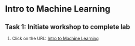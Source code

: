 # Intro to Machine Learning

## Task 1: Initiate workshop to complete lab

1. Click on the URL:
    <a href="https://apexapps.oracle.com/pls/apex/r/dbpm/livelabs/run-workshop?p210_wid=786&p210_wec=&session=11060426214189">Intro to Machine Learning</a>